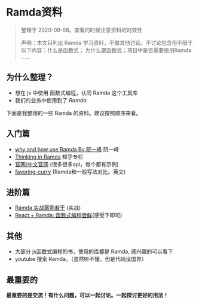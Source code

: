 # Ramda资料
> 整理于 2020-09-08。查看的时候注意资料的时效性
>
> 声明：本文只列出 Ramda 学习资料，不做其他讨论。不讨论包含但不限于以下内容：什么是函数式； 为什么要函数式；项目中是否需要使用Ramda ......



## 为什么整理？
* 想在 js 中使用 函数式编程，认同 Ramda 这个工具库
* 我们的业务中使用到了 *Ramda*

下面是我整理的一些 Ramda 的资料。建议按照顺序来看。



## 入门篇
* [why and how use Ramda By 阮一峰](http://www.ruanyifeng.com/blog/2017/03/ramda.html) 阮一峰
* [Thinking in Ramda](https://zhuanlan.zhihu.com/c_105811439) 知乎专栏
* [官网/中文官网](https://ramda.cn/docs/#__) (很多很多api，每个都有示例)
* [favoring-curry](https://fr.umio.us/favoring-curry/) (Ramda和一般写法对比。英文)




## 进阶篇
* [Ramda 实战案例若干](https://www.h3399.cn/201810/620886.html) (实战)
* [React + Ramda: 函数式编程尝鲜](https://segmentfault.com/a/1190000015561876)(感受下即可)



## 其他
* 大部分 js函数式编程的书，使用的库都是 Ramda, 感兴趣的可以看下
* youtube 搜索 Ramda。（虽然听不懂，但是代码没国界）



## 最重要的

**最重要的是交流！有什么问题，可以一起讨论。一起探讨更好的用法！**

